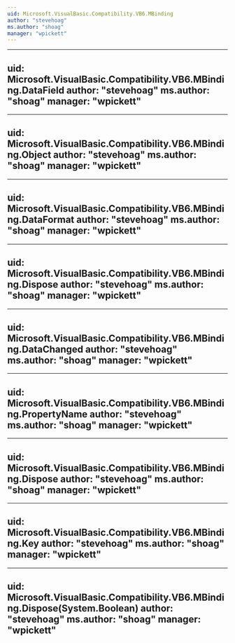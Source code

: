 ```yaml
---
uid: Microsoft.VisualBasic.Compatibility.VB6.MBinding
author: "stevehoag"
ms.author: "shoag"
manager: "wpickett"
---
```


---
uid: Microsoft.VisualBasic.Compatibility.VB6.MBinding.DataField
author: "stevehoag"
ms.author: "shoag"
manager: "wpickett"
---

---
uid: Microsoft.VisualBasic.Compatibility.VB6.MBinding.Object
author: "stevehoag"
ms.author: "shoag"
manager: "wpickett"
---

---
uid: Microsoft.VisualBasic.Compatibility.VB6.MBinding.DataFormat
author: "stevehoag"
ms.author: "shoag"
manager: "wpickett"
---

---
uid: Microsoft.VisualBasic.Compatibility.VB6.MBinding.Dispose
author: "stevehoag"
ms.author: "shoag"
manager: "wpickett"
---

---
uid: Microsoft.VisualBasic.Compatibility.VB6.MBinding.DataChanged
author: "stevehoag"
ms.author: "shoag"
manager: "wpickett"
---

---
uid: Microsoft.VisualBasic.Compatibility.VB6.MBinding.PropertyName
author: "stevehoag"
ms.author: "shoag"
manager: "wpickett"
---

---
uid: Microsoft.VisualBasic.Compatibility.VB6.MBinding.Dispose
author: "stevehoag"
ms.author: "shoag"
manager: "wpickett"
---

---
uid: Microsoft.VisualBasic.Compatibility.VB6.MBinding.Key
author: "stevehoag"
ms.author: "shoag"
manager: "wpickett"
---

---
uid: Microsoft.VisualBasic.Compatibility.VB6.MBinding.Dispose(System.Boolean)
author: "stevehoag"
ms.author: "shoag"
manager: "wpickett"
---
